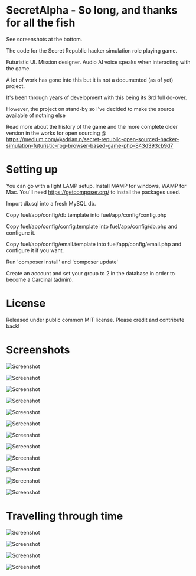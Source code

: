 # SecretAlpha - So long, and thanks for all the fish

See screenshots at the bottom.

The code for the Secret Republic hacker simulation role playing game.

Futuristic UI. Mission designer. Audio AI voice speaks when interacting with the game.

A lot of work has gone into this but it is not a documented (as of yet) project.

It's been through years of development with this being its 3rd full do-over.

However, the project on stand-by so I've decided to make the source available of nothing else

Read more about the history of the game and the more complete older version in the works for open sourcing @ https://medium.com/@adrian.n/secret-republic-open-sourced-hacker-simulation-futuristic-rpg-browser-based-game-php-843d393cb9d7

# Setting up

You can go with a light LAMP setup. Install MAMP for windows, WAMP for Mac. You'll need https://getcomposer.org/ to install the packages used.

Import db.sql into a fresh MySQL db.

Copy fuel/app/config/db.template into fuel/app/config/config.php

Copy fuel/app/config/config.template into fuel/app/config/db.php and configure it.

Copy fuel/app/config/email.template into fuel/app/config/email.php and configure it if you want.

Run 'composer install' and 'composer update'

Create an account and set your group to 2 in the database in order to become a Cardinal (admin).

# License

Released under public common MIT license. Please credit and contribute back!

# Screenshots

![Screenshot](images/1.png)

![Screenshot](images/2.png)

![Screenshot](images/3.png)

![Screenshot](images/4.png)

![Screenshot](images/5.png)

![Screenshot](images/6.png)

![Screenshot](images/7.png)

![Screenshot](images/8.png)

![Screenshot](images/9.png)

![Screenshot](images/19.png)

![Screenshot](images/11.png)

![Screenshot](images/12.png)

# Travelling through time

![Screenshot](images/v21.png)

![Screenshot](images/v22.png)

![Screenshot](images/original1.png)

![Screenshot](images/original2.png)
